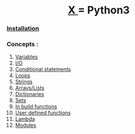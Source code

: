 <h1 align="center" > <a href="../"> X </a> = Python3</h1>

### [Installation](./00-installation.md)

### Concepts :
 1. [Variables](./01-Variables.md)
 2. [I/O](./02-Input-Output.md)
 3. [Conditional statements](./03-Conditionals.md)
 4. [Loops](./04-loops.md)
 5. [Strings](./05-Strings.md)
 6. [Arrays/Lists](./06-Lists.md)
 7. [Dictionaries](./07-Dictionaries.md)
 8. [Sets](./08-Sets.md)
 9. [In build functions]()
 10. [User defined functions](./10-user_defined_functions.md)
 11. [Lambda]()
 12. [Modules]()
